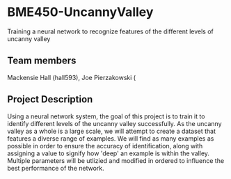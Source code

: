 # BME450-UncannyValley
Training a neural network to recognize features of the different levels of uncanny valley

## Team members
Mackensie Hall (hall593), Joe Pierzakowski (  

## Project Description
Using a neural network system, the goal of this project is to train it to identify different levels of the uncanny valley successfully. As the uncanny valley as a whole is a large scale, we will attempt to create a dataset that features a diverse range of examples. We will find as many examples as possible in order to ensure the accuracy of identification, along with assigning a value to signify how 'deep' an example is within the valley. Multiple parameters will be utlizied and modified in ordered to influence the best performance of the network. 
